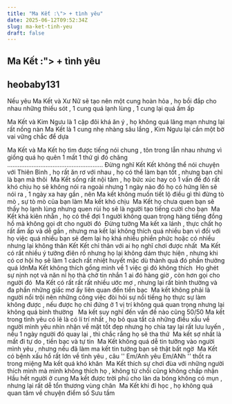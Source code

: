 ```yaml
---
title: "Ma Kết :\"> + tình yêu"
date: 2025-06-12T09:52:34Z
slug: ma-ket-tinh-yeu
draft: false
---
```


## Ma Kết :"> + tình yêu

## heobaby131

Nếu yêu Ma Kết và Xư Nữ sẽ tạo nên một cung hoàn hỏa , họ bồi đắp cho nhau những thiếu sót , 1 cung quá lạnh lùng , 1 cung lại quá ấm ấp
 
Ma Kết và Kim Ngưu là 1 cặp đôi khá ăn ý , họ không quá lãng mạn nhưng lại rất nồng nàn Ma Kết là 1 cung nhẹ nhàng sâu lắng , Kim Ngưu lại cần một bờ vai vững chắc để dựa
 
Ma Kết và Ma Kết họ tìm được tiếng nói chung , tôn trong lẫn nhau nhưng vì giống quá họ quên 1 mất 1 thứ gì đó chăng
.......................................................​ ​Đừng nghĩ Kết Kết không thể nói chuyện với Thiên Bình , họ rất ăn rơ với nhau , họ có thể làm bạn tốt , nhưng bạn chỉ là bạn mà thôi​ ​ ​Ma Kết sống rất nội tâm , họ bức xúc hay có 1 vấn đề đó rất khó chịu họ sẽ không nói ra ngoài nhưng 1 ngày nào đó họ có hứng lên sẽ nói ra , 1 ngày xa hay gần , nên Ma kết không muốn tiết lộ điều gì thì đừng tò mò , sự tò mò của bạn làm Ma kết khó chịu​ ​ ​Ma Kết họ chưa quen bạn sẽ thấy họ lạnh lùng nhưng quen rùi họ sẽ là người tạo tiếng cười cho bạn​ ​ ​Ma Kết khá kiên nhẫn , họ có thể đợi 1 người không quan trọng hàng tiếng đồng hồ mà không gọi dt cho người đó​ ​ ​Đừng tưởng Ma kết xa lánh , thực chất họ rất ấm ấp và dễ gần , nhưng ma kết lại không thích quá nhiều bạn vì đối với họ việc quá nhiều bạn sẽ đem lại họ khá nhiều phiền phức hoặc có nhiều nhưng lại không thân Kết Kết chỉ thân với ai họ nghĩ chơi được nhất​ ​ ​Ma Kết có rất nhiều ý tưởng điên rồ nhưng họ lại không dám thực hiện , nhưng khi có cơ hội họ sẽ làm 1 cách rất nhiệt huyết mặc dù thành quả đó phần thưởng quá lớn​ ​Ma Kết không thích gồng mình về 1 việc gì đó không thích​ ​ ​Họ ghét sự nịnh nọt và năn nỉ họ thà chờ tin nhắn 1 ai đó hàng giờ , còn hơn gọi cho người đó​ ​ ​Ma Kết có rất rất rất nhiều ước mơ , nhưng lại rất bình thường và đa phần những giấc mơ ấy liên quan đến tiền bạc​ ​ ​Ma kết không phải là người nổi trội nên những công việc đòi hỏi sự nổi tiếng họ thực sự làm không được , nếu được họ chỉ đứng ở 1 vị trí không quá quan trọng nhưng lại không quá bình thường​ ​ ​ ​Ma kết suy nghĩ đến vấn đề nào cũng 50/50​ ​Ma kết trong tình yêu có lẽ là có lí trí nhất , họ bỏ qua tất cả những điều xầu về người mình yêu nhìn nhận về mặt tốt đẹp nhưng họ chia tay lại rất lưu luyến , nếu 1 ngày người đó quay lại , thì chắc rắng họ sẽ tha thứ​ ​ ​Ma kết sợ nhất là mất đi tự do , tiền bạc và tự tin​ ​ ​Ma Kết không quá dễ tin tưỡng vào người mình yêu , nhưng nếu đã làm ma kết tin tưởng bạn sẽ thật bất ngờ​ ​ ​Ma Kết có bệnh xấu hổ rất lớn về tình yêu , câu '' Em/Anh yêu Em/ANh '' thốt ra trong miệng Ma kết quá khó khăn​ ​ ​Ma Kết thích sự chơi đùa với những người thích mình mà mình không thích họ , không từ chối cũng không chấp nhận​ ​ ​Hầu hết người ở cung Ma kết được trời phú cho làn da bóng không có mụn , nhưng lại rất dễ tổn thương vùng chân​ ​ ​Ma Kết khi đi học , họ không quá quan tâm về chuyện điểm số​ ​Sưu tầm​ ​ ​